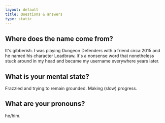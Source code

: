```yaml
---
layout: default
title: Questions & answers
type: static
---
```


## Where does the name come from?

It's gibberish. I was playing Dungeon Defenders with a friend circa 2015 and he named his character Leadbraw. It's a nonsense word that nonetheless stuck around in my head and became my username everywhere years later.

## What is your mental state?

Frazzled and trying to remain grounded. Making (slow) progress.

## What are your pronouns?

he/him.
